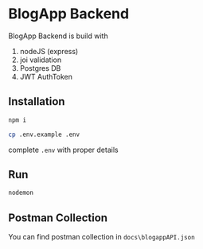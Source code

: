 # BlogApp Backend

BlogApp Backend is build with  
1) nodeJS (express)
2) joi validation
3) Postgres DB
4) JWT AuthToken

## Installation

```bash
npm i
```

```bash
cp .env.example .env
```
complete `.env` with proper details
## Run

```bash
nodemon
```

## Postman Collection
You can find postman collection in `docs\blogappAPI.json`
